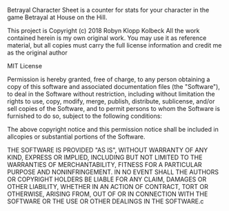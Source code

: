 Betrayal Character Sheet is a counter for stats for your character in the game Betrayal at House on the Hill.

This project is Copyright (c) 2018 Robyn Klopp Kolbeck 
All the work contained herein is my own original work.  You may use it as reference material, but all copies must carry the full license information and credit me as the original author

MIT License

Permission is hereby granted, free of charge, to any person obtaining a copy of this software and associated documentation files (the "Software"), to deal in the Software without restriction, including without limitation the rights to use, copy, modify, merge, publish, distribute, sublicense, and/or sell copies of the Software, and to permit persons to whom the Software is furnished to do so, subject to the following conditions:

The above copyright notice and this permission notice shall be included in allcopies or substantial portions of the Software.

THE SOFTWARE IS PROVIDED "AS IS", WITHOUT WARRANTY OF ANY KIND, EXPRESS OR IMPLIED, INCLUDING BUT NOT LIMITED TO THE WARRANTIES OF MERCHANTABILITY, FITNESS FOR A PARTICULAR PURPOSE AND NONINFRINGEMENT. IN NO EVENT SHALL THE AUTHORS OR COPYRIGHT HOLDERS BE LIABLE FOR ANY CLAIM, DAMAGES OR OTHER LIABILITY, WHETHER IN AN ACTION OF CONTRACT, TORT OR OTHERWISE, ARISING FROM, OUT OF OR IN CONNECTION WITH THE SOFTWARE OR THE USE OR OTHER DEALINGS IN THE SOFTWARE.c

